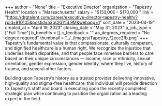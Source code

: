 +++
author = "None"
title = "Executive Director"
organization = "Tapestry Health"
location = "Massachusetts"
salary = "$150,000 - $170,000 "
link = "https://drgtalent.com/career/executive-director-tapestry-health/?rpid=910105&postid=a3gCIGY5L9M&webapp=1"
sort_date = "2023-04-19"
created_at = "April 19, 2023"
closing_date = "May 31, 2023"
a_job_type = ["Full Time"]
b_benefits = []
c_feedback = ""
aa_degrees_required = "No degree required"
thumbnail = "../../images/Tapestry_f2eec2fb.png"
+++
Tapestry’s fundamental value is that compassionate, culturally competent, and dignified healthcare is a human right. We recognize the injustice that underlies health disparities, and that people face immense barriers to care based on their unique circumstances — income, race or ethnicity, sexual orientation, gender expression, gender identity, where they live, history of trauma, and several other factors.

Building upon Tapestry’s history as a trusted provider delivering innovative, high-quality and stigma-free healthcare, this individual will provide direction to Tapestry’s staff and board in executing upon the recently completed strategic plan while continuing to position the organization as a leading expert in the field.